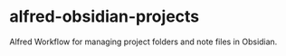# alfred-obsidian-projects
Alfred Workflow for managing project folders and note files in Obsidian.
